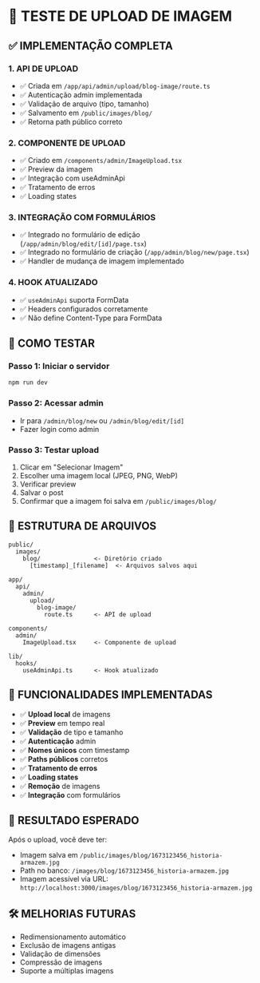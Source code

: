 # 🧪 TESTE DE UPLOAD DE IMAGEM

## ✅ IMPLEMENTAÇÃO COMPLETA

### 1. **API DE UPLOAD** 
- ✅ Criada em `/app/api/admin/upload/blog-image/route.ts`
- ✅ Autenticação admin implementada
- ✅ Validação de arquivo (tipo, tamanho)
- ✅ Salvamento em `/public/images/blog/`
- ✅ Retorna path público correto

### 2. **COMPONENTE DE UPLOAD**
- ✅ Criado em `/components/admin/ImageUpload.tsx`
- ✅ Preview da imagem
- ✅ Integração com useAdminApi
- ✅ Tratamento de erros
- ✅ Loading states

### 3. **INTEGRAÇÃO COM FORMULÁRIOS**
- ✅ Integrado no formulário de edição (`/app/admin/blog/edit/[id]/page.tsx`)
- ✅ Integrado no formulário de criação (`/app/admin/blog/new/page.tsx`)
- ✅ Handler de mudança de imagem implementado

### 4. **HOOK ATUALIZADO**
- ✅ `useAdminApi` suporta FormData
- ✅ Headers configurados corretamente
- ✅ Não define Content-Type para FormData

## 🔧 COMO TESTAR

### **Passo 1: Iniciar o servidor**
```bash
npm run dev
```

### **Passo 2: Acessar admin**
- Ir para `/admin/blog/new` ou `/admin/blog/edit/[id]`
- Fazer login como admin

### **Passo 3: Testar upload**
1. Clicar em "Selecionar Imagem"
2. Escolher uma imagem local (JPEG, PNG, WebP)
3. Verificar preview
4. Salvar o post
5. Confirmar que a imagem foi salva em `/public/images/blog/`

## 📁 ESTRUTURA DE ARQUIVOS

```
public/
  images/
    blog/               <- Diretório criado
      [timestamp]_[filename]  <- Arquivos salvos aqui

app/
  api/
    admin/
      upload/
        blog-image/
          route.ts      <- API de upload

components/
  admin/
    ImageUpload.tsx     <- Componente de upload

lib/
  hooks/
    useAdminApi.ts      <- Hook atualizado
```

## 🎯 FUNCIONALIDADES IMPLEMENTADAS

- ✅ **Upload local** de imagens
- ✅ **Preview** em tempo real
- ✅ **Validação** de tipo e tamanho
- ✅ **Autenticação** admin
- ✅ **Nomes únicos** com timestamp
- ✅ **Paths públicos** corretos
- ✅ **Tratamento de erros**
- ✅ **Loading states**
- ✅ **Remoção** de imagens
- ✅ **Integração** com formulários

## 🚀 RESULTADO ESPERADO

Após o upload, você deve ter:
- Imagem salva em `/public/images/blog/1673123456_historia-armazem.jpg`
- Path no banco: `/images/blog/1673123456_historia-armazem.jpg`
- Imagem acessível via URL: `http://localhost:3000/images/blog/1673123456_historia-armazem.jpg`

## 🛠️ MELHORIAS FUTURAS

- Redimensionamento automático
- Exclusão de imagens antigas
- Validação de dimensões
- Compressão de imagens
- Suporte a múltiplas imagens